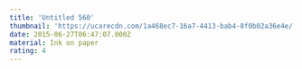 ```yaml
---
title: 'Untitled 560'
thumbnail: 'https://ucarecdn.com/1a468ec7-16a7-4413-bab4-8f0b02a36e4e/'
date: 2015-06-27T06:47:07.000Z
material: Ink on paper
rating: 4
---
```

